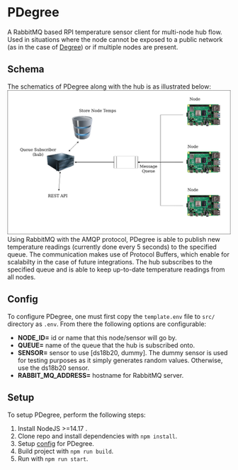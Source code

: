 # **PDegree**
A RabbitMQ based RPI temperature sensor client for multi-node hub flow. Used in situations
where the node cannot be exposed to a public network (as in the case of
[Degree](https://github.com/kingcobra2468/Degree)) or if multiple nodes are present.

## **Schema**
The schematics of PDegree along with the hub is as illustrated below:
![photo](screenshots/rpist_schema.jpg)
Using RabbitMQ with the AMQP protocol, PDegree is able to publish new temperature readings (currently done
every 5 seconds) to the specified queue. The communication makes use of Protocol Buffers, which enable
for scalabilty in the case of future integrations. The hub subscribes to the specified queue and is able to keep up-to-date temperature readings from all nodes.

## **Config**
To configure PDegree, one must first copy the `template.env` file to `src/` directory as `.env`.
From there the following options are configurable:
- **NODE_ID=** id or name that this node/sensor will go by.
- **QUEUE=** name of the queue that the hub is subscribed onto.
- **SENSOR=** sensor to use [ds18b20, dummy]. The dummy sensor is used for testing purposes
as it simply generates random values. Otherwise, use the ds18b20 sensor.
- **RABBIT_MQ_ADDRESS=** hostname for RabbitMQ server.

## **Setup**
To setup PDegree, perform the following steps:
1. Install NodeJS >=14.17 .
2. Clone repo and install dependencies with `npm install`.
3. Setup [config](#config) for PDegree.
4. Build project with `npm run build`.
5. Run with `npm run start`.